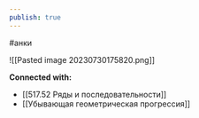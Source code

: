 ```yaml
---
publish: true
---
```

#анки

![[Pasted image 20230730175820.png]]













**Connected with:**
- [[517.52 Ряды и последовательности]]
- [[Убывающая геометрическая прогрессия]]


